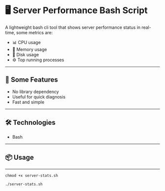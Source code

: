 # 🖥️ Server Performance Bash Script

A lightweight bash cli tool that shows server performance status in real-time, some metrics are:

 - 📊 CPU usage
 - 🧠 Memory usage
 - 💽 Disk usage
 - ⚙️ Top running processes

---

## 🚀 Some Features

 - No library dependency
 - Useful for quick diagnosis
 - Fast and simple

---

## 🛠️ Technologies

 - Bash

---

## 📦 Usage

 ---
 ```
 chmod +x server-stats.sh
 
 ./server-stats.sh
 ```
